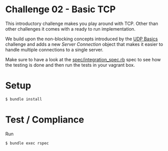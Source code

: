 # Challenge 02 - Basic TCP

This introductory challenge makes you play around with TCP. Other than other challenges it comes with a ready to run implementation.

We build upon the non-blocking concepts introduced by the [UDP Basics](../01-basics-of-udp) challenge and adds a new *Server Connection* object that makes it easier to handle multiple connections to a single server.

Make sure to have a look at the [spec/integration_spec.rb](spec/integration_spec.rb) spec to see how the testing is done and then run the tests in your vagrant box.

# Setup

```sh
$ bundle install
```

# Test / Compliance

Run

```sh
$ bundle exec rspec
```
